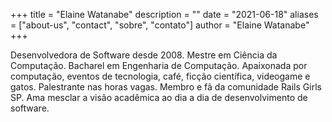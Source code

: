 +++
title = "Elaine Watanabe"
description = ""
date = "2021-06-18"
aliases = ["about-us", "contact", "sobre", "contato"]
author = "Elaine Watanabe"
+++

Desenvolvedora de Software desde 2008.
Mestre em Ciência da Computação. Bacharel em Engenharia de Computação.
Apaixonada por computação, eventos de tecnologia, café, ficção científica, videogame e gatos.
Palestrante nas horas vagas.
Membro e fã da comunidade Rails Girls SP.
Ama mesclar a visão acadêmica ao dia a dia de desenvolvimento de software.
